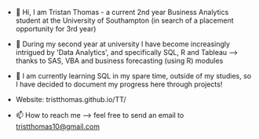 - 👋 Hi, I am Tristan Thomas - a current 2nd year Business Analytics student at the University of Southampton (in search of a placement opportunity for 3rd year)

- 👀 During my second year at university I have become increasingly intrigued by 'Data Analytics', and specifically SQL, R and Tableau 
      --> thanks to SAS, VBA and business forecasting (using R) modules 

- 🌱 I am currently learning SQL in my spare time, outside of my studies, so I have decided to document my progress here through projects!

- Website: tristthomas.github.io/TT/

- 📫 How to reach me --> feel free to send an email to tristthomas10@gmail.com
